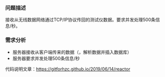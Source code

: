 ### 问题描述
接收从无线数据网络通过TCP/IP协议传回的测试仪数据。要求并发处理500条信息/秒。

### 需求分析
- 服务器接收从客户端传来的数据（，解析数据并插入数据库）
- 服务器要求并发处理500条信息/秒

代码说明文章：https://gitforhzc.github.io/2019/06/14/reactor
